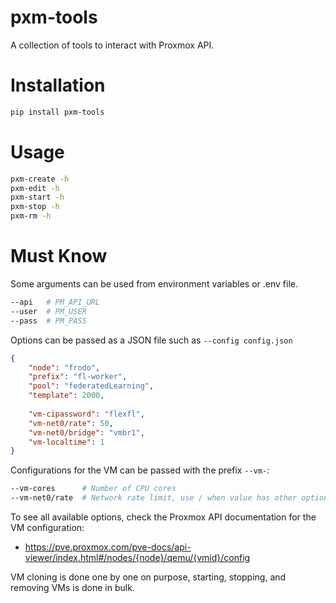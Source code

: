 # pxm-tools

A collection of tools to interact with Proxmox API.

# Installation

```bash
pip install pxm-tools
```

# Usage

```bash
pxm-create -h
pxm-edit -h
pxm-start -h
pxm-stop -h
pxm-rm -h
```

# Must Know

Some arguments can be used from environment variables or .env file.

```bash
--api   # PM_API_URL
--user  # PM_USER
--pass  # PM_PASS
```

Options can be passed as a JSON file such as `--config config.json`

```json
{
    "node": "frodo",
    "prefix": "fl-worker",
    "pool": "federatedLearning",
    "template": 2000,
    
    "vm-cipassword": "flexfl",
    "vm-net0/rate": 50,
    "vm-net0/bridge": "vmbr1",
    "vm-localtime": 1
}
```


Configurations for the VM can be passed with the prefix `--vm-`:

```bash
--vm-cores      # Number of CPU cores
--vm-net0/rate  # Network rate limit, use / when value has other options
```

To see all available options, check the Proxmox API documentation for the VM configuration:
- https://pve.proxmox.com/pve-docs/api-viewer/index.html#/nodes/{node}/qemu/{vmid}/config

VM cloning is done one by one on purpose, starting, stopping, and removing VMs is done in bulk.